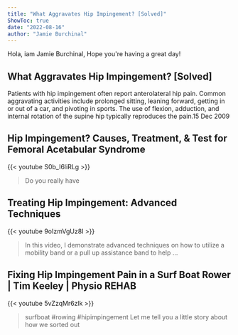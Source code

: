 ```yaml
---
title: "What Aggravates Hip Impingement? [Solved]"
ShowToc: true 
date: "2022-08-16"
author: "Jamie Burchinal" 
---
```


Hola, iam Jamie Burchinal, Hope you're having a great day!
## What Aggravates Hip Impingement? [Solved]
Patients with hip impingement often report anterolateral hip pain. Common aggravating activities include prolonged sitting, leaning forward, getting in or out of a car, and pivoting in sports. The use of flexion, adduction, and internal rotation of the supine hip typically reproduces the pain.15 Dec 2009

## Hip Impingement? Causes, Treatment, & Test for Femoral Acetabular Syndrome
{{< youtube S0b_I6liRLg >}}
>Do you really have 

## Treating Hip Impingement: Advanced Techniques
{{< youtube 9oIzmVgUz8I >}}
>In this video, I demonstrate advanced techniques on how to utilize a mobility band or a pull up assistance band to help ...

## Fixing Hip Impingement Pain in a Surf Boat Rower | Tim Keeley | Physio REHAB
{{< youtube 5vZzqMr6zlk >}}
>surfboat #rowing #hipimpingement Let me tell you a little story about how we sorted out 

